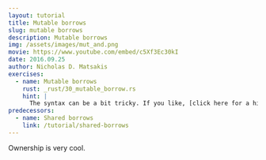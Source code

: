 ```yaml
---
layout: tutorial
title: Mutable borrows
slug: mutable borrows
description: Mutable borrows
img: /assets/images/mut_and.png
movie: https://www.youtube.com/embed/c5Xf3Ec30kI
date: 2016.09.25
author: Nicholas D. Matsakis
exercises:
  - name: Mutable borrows
    rust: _rust/30_mutable_borrow.rs
    hint: |
      The syntax can be a bit tricky. If you like, [click here for a hint](/hint/mutable_borrow_1/).
predecessors:
  - name: Shared borrows
    link: /tutorial/shared-borrows
---
```


Ownership is very cool.
